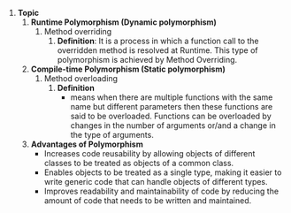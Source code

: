1. **Topic**
   1. **Runtime Polymorphism (Dynamic polymorphism)**
      1. Method overriding
         1. **Definition**:
            It is a process in which a function call to the overridden method is resolved at Runtime. This type of polymorphism is achieved by Method Overriding.
   2. **Compile-time Polymorphism (Static polymorphism)**
      1. Method overloading
         1. **Definition**
            - means when there are multiple functions with the same name but different parameters then these functions are said to be overloaded. Functions can be overloaded by changes in the number of arguments or/and a change in the type of arguments.
   3. **Advantages of Polymorphism**
      - Increases code reusability by allowing objects of different classes to be treated as objects of a common class.
      - Enables objects to be treated as a single type, making it easier to write generic code that can handle objects of different types.
      - Improves readability and maintainability of code by reducing the amount of code that needs to be written and maintained.